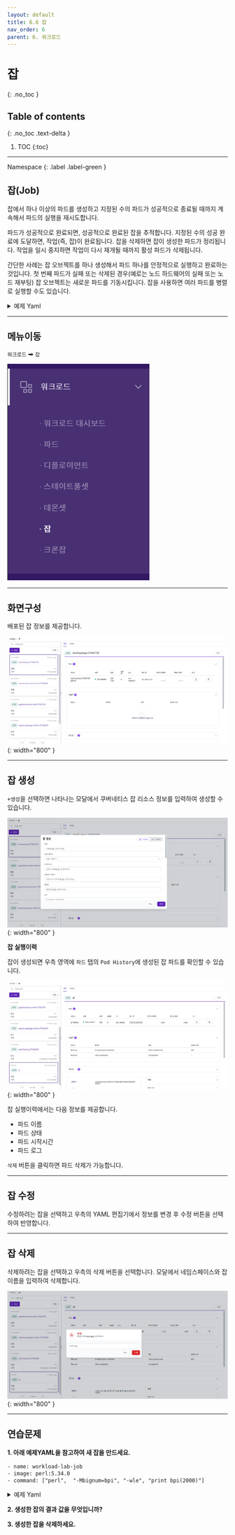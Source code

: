 ```yaml
---
layout: default
title: 6.6 잡
nav_order: 6
parent: 6. 워크로드
---
```


# 잡
{: .no_toc }

## Table of contents
{: .no_toc .text-delta }

1. TOC
{:toc}

---

<div class="code-example" markdown="1">
Namespace
{: .label .label-green }
</div>

## 잡(Job)
잡에서 하나 이상의 파드를 생성하고 지정된 수의 파드가 성공적으로 종료될 때까지 계속해서 파드의 실행을 재시도합니다. 

파드가 성공적으로 완료되면, 성공적으로 완료된 잡을 추적합니다. 지정된 수의 성공 완료에 도달하면, 작업(즉, 잡)이 완료됩니다. 잡을 삭제하면 잡이 생성한 파드가 정리됩니다. 작업을 일시 중지하면 작업이 다시 재개될 때까지 활성 파드가 삭제됩니다.

간단한 사례는 잡 오브젝트를 하나 생성해서 파드 하나를 안정적으로 실행하고 완료하는 것입니다. 첫 번째 파드가 실패 또는 삭제된 경우(예로는 노드 하드웨어의 실패 또는 노드 재부팅) 잡 오브젝트는 새로운 파드를 기동시킵니다.
잡을 사용하면 여러 파드를 병렬로 실행할 수도 있습니다.

<details>
<summary>예제 Yaml</summary>
  
{% highlight yaml %}

apiVersion: batch/v1
kind: Job
metadata:
  name: pi
spec:
  template:
    spec:
      containers:
      - name: pi
        image: perl
        command: ["perl",  "-Mbignum=bpi", "-wle", "print bpi(2000)"]
      restartPolicy: Never
  backoffLimit: 4

{% endhighlight %}
   
</details>


---

## 메뉴이동
`워크로드` ➡ `잡`

![wl-job.png](/assets/images/workload/wl-job.png)

---

## 화면구성

배포된 잡 정보를 제공합니다.

![wl-017.png](/assets/images/workload/wl-017.png){: width="800" }

---

## 잡 생성
`+생성`을 선택하면 나타나는 모달에서 쿠버네티스 잡 리소스 정보를 입력하여 생성할 수 있습니다.

![wl-018.png](/assets/images/workload/wl-018.png){: width="800" }


**잡 실행이력**

잡이 생성되면 우측 영역에 `파드` 탭의 `Pod History`에 생성된 잡 파드를 확인할 수 있습니다.

![wl-019.png](/assets/images/workload/wl-019.png){: width="800" }

잡 실행이력에서는 다음 정보를 제공합니다.

- 파드 이름
- 파드 상태
- 파드 시작시간
- 파드 로그

`삭제` 버튼을 클릭하면 파드 삭제가 가능합니다.

---

## 잡 수정
수정하려는 잡을 선택하고 우측의 YAML 편집기에서 정보를 변경 후 수정 버튼을 선택하여 반영합니다.

---

## 잡 삭제
삭제하려는 잡을 선택하고 우측의 삭제 버튼을 선택합니다.
모달에서 네임스페이스와 잡 이름을 입력하여 삭제합니다.

![job-delete.png](/assets/images/workload/job-delete.png){: width="800" }

---
## 연습문제

**1. 아래 예제YAML을 참고하여 새 잡을 만드세요.**

```
- name: workload-lab-job
- image: perl:5.34.0
- command: ["perl",  "-Mbignum=bpi", "-wle", "print bpi(2000)"]
```

<details>
<summary>예제 Yaml</summary>
  
{% highlight yaml %}

apiVersion: batch/v1
kind: Job
metadata:
  name: pi
spec:
  template:
    spec:
      containers:
      - name: pi
        image: perl:5.34.0
        command: ["perl",  "-Mbignum=bpi", "-wle", "print bpi(2000)"]
      restartPolicy: Never
  backoffLimit: 4

{% endhighlight %}
   
</details>

**2. 생성한 잡의 결과 값을 무엇입니까?**

**3. 생성한 잡을 삭제하세요.**